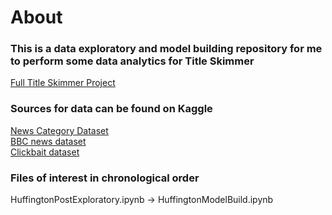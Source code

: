 # About
### This is a data exploratory and model building repository for me to perform some data analytics for Title Skimmer  
[Full Title Skimmer Project](https://github.com/michael0419/TitleSkimmer)

### Sources for data can be found on Kaggle
[News Category Dataset](https://www.kaggle.com/rmisra/news-category-dataset)  
[BBC news dataset](https://www.kaggle.com/hgultekin/bbcnewsarchive)  
[Clickbait dataset](https://www.kaggle.com/amananandrai/clickbait-dataset)

### Files of interest in chronological order  
HuffingtonPostExploratory.ipynb  -> HuffingtonModelBuild.ipynb  
